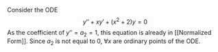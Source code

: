 Consider the ODE $$
y'' + xy' + (x^{2}+2)y = 0
$$
As the coefficient of $y'' = a_{2} = 1$, this equation is already in [[Normalized Form]]. Since $a_{2}$ is not equal to 0, $\forall x$ are ordinary points of the ODE.
